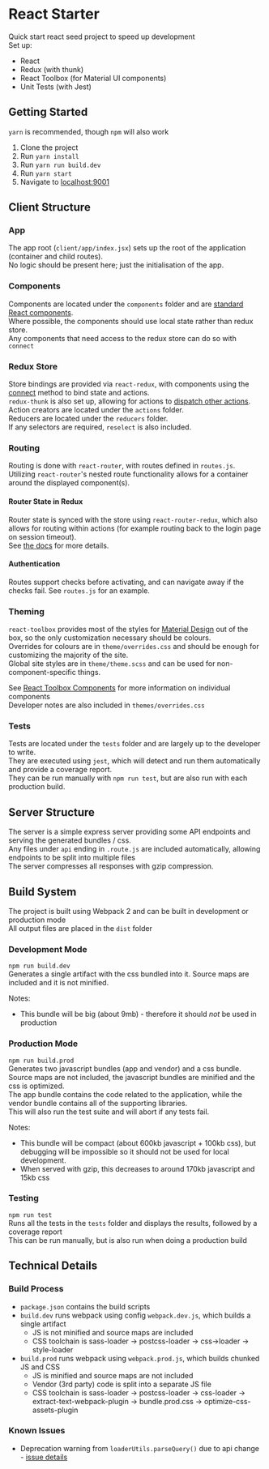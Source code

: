 # React Starter
 Quick start react seed project to speed up development  
 Set up:
 * React
 * Redux (with thunk)
 * React Toolbox (for Material UI components)
 * Unit Tests (with Jest)
 
## Getting Started
`yarn` is recommended, though `npm` will also work  
 1. Clone the project
 2. Run `yarn install`
 3. Run `yarn run build.dev`
 4. Run `yarn start`
 5. Navigate to [localhost:9001](http://localhost:9001)

## Client Structure
### App  
   The app root (`client/app/index.jsx`) sets up the root of the application (container and child routes).  
   No logic should be present here; just the initialisation of the app.  
### Components  
   Components are located under the `components` folder and are [standard React components](https://facebook.github.io/react/docs/react-component.html).  
   Where possible, the components should use local state rather than redux store.  
   Any components that need access to the redux store can do so with `connect`
### Redux Store
  Store bindings are provided via `react-redux`, with components using the [connect](https://github.com/reactjs/react-redux/blob/master/docs/api.md#connectmapstatetoprops-mapdispatchtoprops-mergeprops-options) method to bind state and actions.  
  `redux-thunk` is also set up, allowing for actions to [dispatch other actions](https://github.com/gaearon/redux-thunk).  
  Action creators are located under the `actions` folder.  
  Reducers are located under the `reducers` folder.  
  If any selectors are required, `reselect` is also included.  
### Routing  
   Routing is done with `react-router`, with routes defined in `routes.js`.  
   Utilizing `react-router`'s nested route functionality allows for a container around the displayed component(s).  
#### Router State in Redux
   Router state is synced with the store using `react-router-redux`, which also allows for routing within actions (for example routing back to the login page on session timeout).  
   See [the docs](https://github.com/reactjs/react-router-redux) for more details.  
#### Authentication
   Routes support checks before activating, and can navigate away if the checks fail. See `routes.js` for an example.  
### Theming
   `react-toolbox` provides most of the styles for [Material Design](https://material.io/guidelines/) out of the box, so the only customization necessary should be colours.  
   Overrides for colours are in `theme/overrides.css` and should be enough for customizing the majority of the site.  
   Global site styles are in `theme/theme.scss` and can be used for non-component-specific things.  
   
   See [React Toolbox Components](http://react-toolbox.com/#/components) for more information on individual components  
   Developer notes are also included in `themes/overrides.css`  
### Tests
   Tests are located under the `tests` folder and are largely up to the developer to write.  
   They are executed using `jest`, which will detect and run them automatically and provide a coverage report.  
   They can be run manually with `npm run test`, but are also run with each production build.  
## Server Structure
 The server is a simple express server providing some API endpoints and serving the generated bundles / css.  
 Any files under `api` ending in `.route.js` are included automatically, allowing endpoints to be split into multiple files  
 The server compresses all responses with gzip compression.  
## Build System
 The project is built using Webpack 2 and can be built in development or production mode  
 All output files are placed in the `dist` folder
### Development Mode
  `npm run build.dev`  
  Generates a single artifact with the css bundled into it. Source maps are included and it is not minified.  
  
  Notes: 
  * This bundle will be big (about 9mb) - therefore it should _not_ be used in production

### Production Mode
  `npm run build.prod`  
  Generates two javascript bundles (app and vendor) and a css bundle. Source maps are not included, the javascript bundles are minified and the css is optimized.  
  The app bundle contains the code related to the application, while the vendor bundle contains all of the supporting libraries.  
  This will also run the test suite and will abort if any tests fail.  
  
  Notes:  
  * This bundle will be compact (about 600kb javascript + 100kb css), but debugging will be impossible so it should not be used for local development.  
  * When served with gzip, this decreases to around 170kb javascript and 15kb css

### Testing
  `npm run test`  
  Runs all the tests in the `tests` folder and displays the results, followed by a coverage report  
  This can be run manually, but is also run when doing a production build
## Technical Details
### Build Process
 * `package.json` contains the build scripts
 * `build.dev` runs webpack using config `webpack.dev.js`, which builds a single artifact
   * JS is not minified and source maps are included
   * CSS toolchain is sass-loader -> postcss-loader -> css->loader -> style-loader
 * `build.prod` runs webpack using `webpack.prod.js`, which builds chunked JS and CSS
   * JS is minified and source maps are not included
   * Vendor (3rd party) code is split into a separate JS file  
   * CSS toolchain is sass-loader -> postcss-loader -> css-loader -> extract-text-webpack-plugin -> bundle.prod.css -> optimize-css-assets-plugin

### Known Issues
 * Deprecation warning from `loaderUtils.parseQuery()` due to api change - [issue details](https://github.com/webpack/loader-utils/issues/56) 
